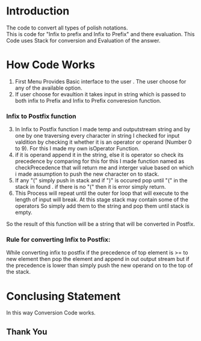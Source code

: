 # Introduction
The code to convert all types of polish notations.  
This is code for "Infix to prefix and Infix to Prefix" and there evaluation. 
This Code uses Stack for conversion and Evaluation of the answer.

# How Code Works
1. First Menu Provides Basic interface to the user . The user choose for any of the available option.
2. If user choose for evaultion it takes input in string which is passed to both infix to Prefix and Infix to Prefix converesion function.  
### Infix to Postfix function

3. In Infix to Postfix function I made temp and outputstream string and  by one by one traversing every character in string I checked for input valdition by checking it whether it is an operator or operand (Number 0 to 9). For this I made my own isOperator Function. 
4. if it is operand append it in the string, else it is operator so check its precedence by comparing for this for this I made function named as checkPrecedence that will return me and interger value based on which i made assumption to push the new character on to stack.
5. If any "(" simply push in stack and if ")" is occured pop until "(" in the stack in found . if there is no "(" then it is error simply return.
6. This Process will repeat until the outer for loop that will execute to the length of input will break. At this stage stack may contain some of the operators So simply add them to the string and pop them until stack is empty.

So the result of this function will be a string that will be converted in Postfix.
### Rule for converting Infix to Postfix:
While converting infix to postfix if the precedence of top element is >= to new element then pop the element and append in out output stream but if the precedence is lower than simply push the new operand on to the top of the stack.


# Conclusing Statement
In this way Conversion Code works.

## Thank You
